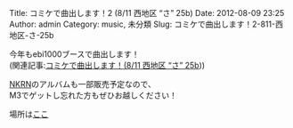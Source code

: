 Title: コミケで曲出します！2 (8/11 西地区 “さ” 25b)
Date: 2012-08-09 23:25
Author: admin
Category: music, 未分類
Slug: コミケで曲出します！2-811-西地区-さ-25b

今年もebi1000ブースで曲出します！  
(関連記事:[コミケで曲出します！(8/11 西地区 “さ”
25b](http://blog.ca54makske.com/?p=13167)))

[NKRN](http://nkrn.bandcamp.com/)のアルバムも一部販売予定なので、  
M3でゲットし忘れた方もぜひお越しください！

場所は[ここ](http://twitcmap.jp/?id=0082-2-SAh-25-b)
